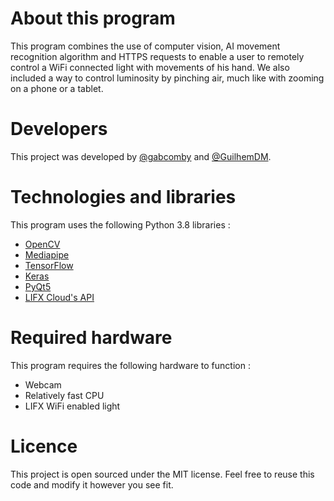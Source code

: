# About this program
This program combines the use of computer vision, AI movement recognition algorithm and HTTPS requests to enable a user to remotely control a WiFi connected light with movements of his hand. We also included a way to control luminosity by pinching air, much like with zooming on a phone or a tablet.

# Developers
This project was developed by [@gabcomby](https://github.com/gabcomby) and [@GuilhemDM](https://github.com/GuilhemDM).

# Technologies and libraries
This program uses the following Python 3.8 libraries :
- [OpenCV](https://opencv.org/)
- [Mediapipe](https://google.github.io/mediapipe/)
- [TensorFlow](https://www.tensorflow.org/)
- [Keras](https://keras.io/)
- [PyQt5](https://pypi.org/project/PyQt5/)
- [LIFX Cloud's API](https://api.developer.lifx.com/reference/introduction)

# Required hardware
This program requires the following hardware to function :
- Webcam
- Relatively fast CPU
- LIFX WiFi enabled light

# Licence
This project is open sourced under the MIT license. Feel free to reuse this code and modify it however you see fit.
